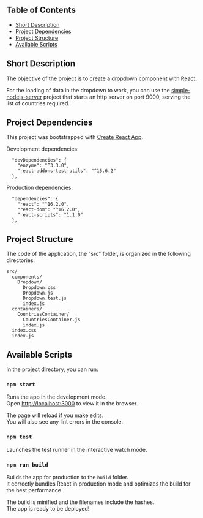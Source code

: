 
## Table of Contents

- [Short Description](#short-description)
- [Project Dependencies](#project-dependencies)
- [Project Structure](#folder-structure)
- [Available Scripts](#available-scripts)


## Short Description
The objective of the project is to create a dropdown component with React.

For the loading of data in the dropdown to work, you can use the [simple-nodejs-server](https://github.com/victordelval/simple-nodejs-server) project that starts an http server on port 9000, serving the list of countries required.


## Project Dependencies

This project was bootstrapped with [Create React App](https://github.com/facebookincubator/create-react-app).

Development dependencies:
```
  "devDependencies": {
    "enzyme": "^3.3.0",
    "react-addons-test-utils": "^15.6.2"
  },
```

Production dependencies:
```
  "dependencies": {
    "react": "^16.2.0",
    "react-dom": "^16.2.0",
    "react-scripts": "1.1.0"
  },
```




## Project Structure

The code of the application, the "src" folder, is organized in the following directories:

```
src/
  components/
    Dropdown/
      Dropdown.css
      Dropdown.js
      Dropdown.test.js
      index.js
  containers/
    CountriesContainer/
      CountriesContainer.js
      index.js
  index.css
  index.js
```



## Available Scripts

In the project directory, you can run:

### `npm start`

Runs the app in the development mode.<br>
Open [http://localhost:3000](http://localhost:3000) to view it in the browser.

The page will reload if you make edits.<br>
You will also see any lint errors in the console.

### `npm test`

Launches the test runner in the interactive watch mode.

### `npm run build`

Builds the app for production to the `build` folder.<br>
It correctly bundles React in production mode and optimizes the build for the best performance.

The build is minified and the filenames include the hashes.<br>
The app is ready to be deployed!
